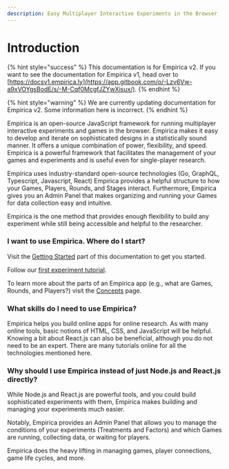 ```yaml
---
description: Easy Multiplayer Interactive Experiments in the Browser
---
```


# Introduction

{% hint style="success" %}
This documentation is for Empirica v2. If you want to see the documentation for Empirica v1, head over to [https://docsv1.empirica.ly](https://app.gitbook.com/o/-Lzv6Vw-a9xVOYgsBodE/s/-M-Cqf0McgfJZYwXisux/).
{% endhint %}

{% hint style="warning" %}
We are currently updating documentation for Empirica v2. Some information here is incorrect.
{% endhint %}

Empirica is an open-source JavaScript framework for running multiplayer interactive experiments and games in the browser. Empirica makes it easy to develop and iterate on sophisticated designs in a statistically sound manner. It offers a unique combination of power, flexibility, and speed. Empirica is a powerful framework that facilitates the management of your games and experiments and is useful even for single-player research.

Empirica uses industry-standard open-source technologies (Go, GraphQL, Typescript, Javascript, React) Empirica provides a helpful structure to how your Games, Players, Rounds, and Stages interact. Furthermore, Empirica gives you an Admin Panel that makes organizing and running your Games for data collection easy and intuitive.

Empirica is the one method that provides enough flexibility to build any experiment while still being accessible and helpful to the researcher.

### I want to use Empirica. Where do I start?

Visit the [Getting Started](getting-started/setup/) part of this documentation to get you started.

Follow our [first experiment tutorial](guides/tutorial-your-first-experiment/your-first-experiment.md).

To learn more about the parts of an Empirica app (e.g., what are Games, Rounds, and Players?) visit the [Concepts](overview/concepts.md) page.

### What skills do I need to use Empirica?

Empirica helps you build online apps for online research. As with many online
tools, basic notions of HTML, CSS, and JavaScript will be helpful. Knowing a bit
about React.js can also be beneficial, although you do not need to be an
expert. There are many tutorials online for all the technologies mentioned here.

### Why should I use Empirica instead of just Node.js and React.js directly?

While Node.js and React.js are powerful tools, and you could build sophisticated
experiments with them, Empirica makes building and managing your experiments
much easier.

Notably, Empirica provides an Admin Panel that allows you to manage the
conditions of your experiments (Treatments and Factors) and which Games are
running, collecting data, or waiting for players.

Empirica does the heavy lifting in managing games, player connections, game life
cycles, and more.
